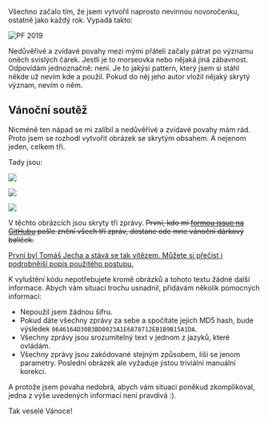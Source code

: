 <!-- dcterms:title = Novoročenka a vánoční soutěž -->
<!-- dcterms:abstract = Vytvořil jsem naprosto nevinnou novoročenku. A lidé, kteří mě znají, začali pátrat po jejích skrytých významech. Tak jsem vytvořil vánoční soutež, která tyto nedůvěřivé povahy zaměstná. Vítěz ode mne dostane vánoční dárkový balíček. -->
<!-- dcterms:creator = Michal Altair Valášek -->
<!-- x4w:pictureUrl = /perex-pictures/20181222-vanocni-soutez.png -->
<!-- x4w:pictureWidth = 150 -->
<!-- x4w:pictureHeight = 150 -->
<!-- x4w:category = IT -->
<!-- dcterms:date = 2018-12-22 -->

Všechno začalo tím, že jsem vytvořil naprosto nevinnou novoročenku, ostatně jako každý rok. Vypadá takto:

![PF 2019](https://www.cdn.altairis.cz/Misc/PF2019.png)

Nedůvěřivé a zvídavé povahy mezi mými přáteli začaly pátrat po významu oněch svislých čárek. Jestli je to morseovka nebo nějaká jiná zábavnost. Odpovídám jednoznačně: není. Je to jakýsi pattern, který jsem si stáhl někde už nevím kde a použil. Pokud do něj jeho autor vložil nějaký skrytý význam, nevím o něm.

## Vánoční soutěž

Nicméně ten nápad se mi zalíbil a nedůvěřivé a zvídavé povahy mám rád. Proto jsem se rozhodl vytvořit obrázek se skrytým obsahem. A nejenom jeden, celkem tři. 

Tady jsou:

![](https://www.cdn.altairis.cz/Blog/2018/20181222-zadani-1.png)

![](https://www.cdn.altairis.cz/Blog/2018/20181222-zadani-2.png)

![](https://www.cdn.altairis.cz/Blog/2018/20181222-zadani-3.png)

V těchto obrázcích jsou skryty tři zprávy. <del>První, kdo mi [formou issue na GitHubu](https://github.com/ridercz/Blog/issues/new?title=Novoro%c4%8denka+a+v%c3%a1no%c4%8dn%c3%ad+sout%c4%9b%c5%be) pošle znění všech tří zpráv, dostane ode mne vánoční dárkový balíček.</del>

<ins>První byl [Tomáš Jecha](https://github.com/ridercz/Blog/issues/7) a stává se tak vítězem. Můžete si přečíst i [podrobnější popis použitého postupu](/2018/12/vysledek-vanocni-souteze).</ins>

K vyluštění kódu nepotřebujete kromě obrázků a tohoto textu žádné další informace. Abych vám situaci trochu usnadnil, přidávám několik pomocných informací:

* Nepoužil jsem žádnou šifru.
* Pokud dáte všechny zprávy za sebe a spočítáte jejich MD5 hash, bude výsledek `0646164D30B3BD0023A1E6878712EB1B9B15A1DA`.
* Všechny zprávy jsou srozumitelný text v jednom z jazyků, které ovládám.
* Všechny zprávy jsou zakódované stejným způsobem, liší se jenom parametry. Poslední obrázek ale vyžaduje jistou triviální manuální korekci.

A protože jsem povaha nedobrá, abych vám situaci poněkud zkomplikoval, jedna z výše uvedených informací není pravdivá :).

Tak veselé Vánoce!